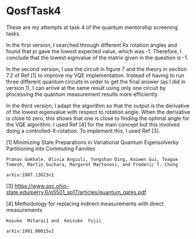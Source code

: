 # QosfTask4

These are my attempts at task 4 of the quantum mentorship screening tasks. 

In the first version, I searched through different Rx rotation angles and found that pi gave the lowest expected value, which was -1. Therefore, I conclude that the lowest eignvalue of the matrix given in the question is -1.

In the second version, I use the circuit in figure 7 and the theory in section 7.2 of Ref [1] to improve my VQE implementation. Instead of having to run three different quantum circuits in order to get the final answer (as I did in version 1), I can arrive at the same result using only one circuit by processing the quantum measurement results more efficiently.

In the third version, I adapt the algorithm so that the output is the derivative of the lowest eigenvalue with respect to rotation angle. When the derivative is close to zero, this shows that one is close to finding the optimal angle for the VQE algorithm. I used Ref [4] for the main concept but this involved doing a controlled-X-rotation. To implement this, I used Ref [3].

[1] Minimizing State Preparations in Variational Quantum Eigensolverby Partitioning into Commuting Families

    Pranav Gokhale, Olivia Angiuli, Yongshan Ding, Kaiwen Gui, Teague Tomesh, Martin Suchara, Margaret Martonosi, and Frederic T. Chong
    
    arXiv:1907.13623v1
    
[3] https://www.asc.ohio-state.edu/perry.6/p5501_sp17/articles/quantum_gates.pdf

[4] Methodology for replacing indirect measurements with direct measurements
    
    Kosuke  Mitarai1 and  Keisuke  Fujii
    
    arXiv:1901.00015v2
